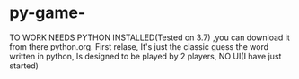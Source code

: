 # py-game-
TO WORK NEEDS PYTHON INSTALLED(Tested on 3.7)
,you can download it from there python.org.
First relase,
It's just the classic guess the word written in python,
Is designed to be played by 2 players,
NO UI(I have just started)
